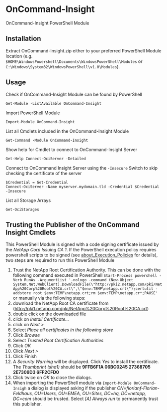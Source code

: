 OnCommand-Insight
=================

OnCommand-Insight PowerShell Module

Installation
------------

Extract OnCommand-Insight.zip either to your preferred PowerShell Module location (e.g. `$HOME\WindowsPowershell\Documents\WindowsPowerShell\Modules` or `C:\Windows\System32\WindowsPowerShell\v1.0\Modules`).

Usage
-----

Check if OnCommand-Insight Module can be found by PowerShell

    Get-Module -ListAvailable OnCommand-Insight
    
Import PowerShell Module
	
    Import-Module OnCommand-Insight
    
List all Cmdlets included in the OnCommand-Insight Module
	
    Get-Command -Module OnCommand-Insight
	
Show help for Cmdlet to connect to OnCommand-Insight Server
    
    Get-Help Connect-OciServer -Detailed
	
Connect to OnCommand Insight Server using the `-Insecure` Switch to skip checking the certificate of the server
    
    $Credential = Get-Credential
    Connect-OciServer -Name myserver.mydomain.tld -Credential $Credential -Insecure
    
List all Storage Arrays

    Get-OciStorages

Trusting the Publisher of the OnCommand Insight Cmdlets
-------------------------------------------------------

This PowerShell Module is signed with a code signing certificate issued by the *NetApp Corp Issuing CA 1*. If the PowerShell execution policy requires powershell scripts to be signed (see [about_Execution_Policies](technet.microsoft.com/library/hh847748.aspx) for details), two steps are required to run this PowerShell Module

1. Trust the NetApp Root Certification Authority. This can be done with the following command executed in PowerShell `Start-Process powershell -Verb RunAs -ArgumentList '-nologo -command (New-Object System.Net.WebClient).DownloadFile(\"http://pki2.netapp.com/pki/NetApp%20Corp%20Root%20CA.crt\",\"$env:TEMP\netapp.crt\");certutil -addstore root $env:TEMP\netapp.crt;rm $env:TEMP\netapp.cr*;PAUSE'` or manually via the following steps:
  1. download the NetApp Root CA certificate from (http://pki1.netapp.com/pki/NetApp%20Corp%20Root%20CA.crt)
  2. double click on the downloaded file
  3. click on *Install Certificate...*
  4. click on *Next >*
  5. Select *Place all certificates in the following store*
  6. Click *Browse*
  7. Select *Trusted Root Certification Authorities*
  8. Click *OK*
  9. Click *Next >*
  10. Click Finish
  11. A *Security Warning* will be displayed. Click *Yes* to install the certificate. The *Thumbprint (sha1)* should be **9FFB6F1A 06BC0245 27368705 2E7309D3 6FF2CFD0**
  12. Click twice on *OK* to close the dialogs.
2. When importing the PowerShell module via `Import-Module OnCommand-Insigh` a dialog is displayed asking if the publisher *CN=florianf-Florian-Feldhaus, OU=Users, OU=EMEA, OU=Sites, DC=hq, DC=netapp, DC=com* should be trusted. Select *[A] Always run* to permanently trust this publisher.
